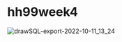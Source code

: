 # hh99week4
![drawSQL-export-2022-10-11_13_24](https://user-images.githubusercontent.com/109948801/195604189-47f0ced7-2998-4dc4-be3e-09fb5e538d9f.png)
